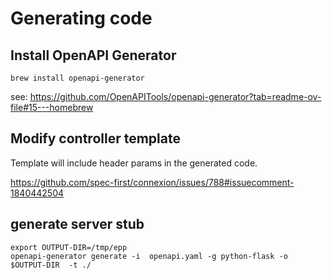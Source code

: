 # Generating code

## Install OpenAPI Generator

```
brew install openapi-generator
```

see: https://github.com/OpenAPITools/openapi-generator?tab=readme-ov-file#15---homebrew

## Modify controller template

Template will include header params in the generated code.

https://github.com/spec-first/connexion/issues/788#issuecomment-1840442504

## generate server stub

```
export OUTPUT-DIR=/tmp/epp
openapi-generator generate -i  openapi.yaml -g python-flask -o $OUTPUT-DIR  -t ./
```



